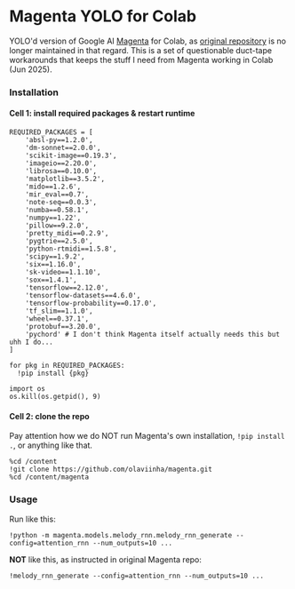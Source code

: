# Magenta YOLO for Colab

YOLO'd version of Google AI [Magenta](https://magenta.tensorflow.org/) for Colab, as [original repository](https://github.com/magenta/magenta) is no longer maintained in that regard. This is a set of questionable duct-tape workarounds that keeps the stuff I need from Magenta working in Colab (Jun 2025).

### Installation

#### Cell 1: install required packages & restart runtime
```
REQUIRED_PACKAGES = [
    'absl-py==1.2.0',
    'dm-sonnet==2.0.0',
    'scikit-image==0.19.3',
    'imageio==2.20.0',
    'librosa==0.10.0',
    'matplotlib==3.5.2',
    'mido==1.2.6',
    'mir_eval==0.7',
    'note-seq==0.0.3',
    'numba==0.58.1',
    'numpy==1.22',
    'pillow==9.2.0',
    'pretty_midi==0.2.9',
    'pygtrie==2.5.0',
    'python-rtmidi==1.5.8',
    'scipy==1.9.2',
    'six==1.16.0',
    'sk-video==1.1.10',
    'sox==1.4.1',
    'tensorflow==2.12.0',
    'tensorflow-datasets==4.6.0',
    'tensorflow-probability==0.17.0',
    'tf_slim==1.1.0',
    'wheel==0.37.1',
    'protobuf==3.20.0',
    'pychord' # I don't think Magenta itself actually needs this but uhh I do...
]

for pkg in REQUIRED_PACKAGES:
  !pip install {pkg}

import os
os.kill(os.getpid(), 9)
```

#### Cell 2: clone the repo
Pay attention how we do NOT run Magenta's own installation, `!pip install .`, or anything like that.
```
%cd /content
!git clone https://github.com/olaviinha/magenta.git
%cd /content/magenta
```

### Usage

Run like this:
```
!python -m magenta.models.melody_rnn.melody_rnn_generate --config=attention_rnn --num_outputs=10 ...
```

**NOT** like this, as instructed in original Magenta repo:
```
!melody_rnn_generate --config=attention_rnn --num_outputs=10 ...
```

